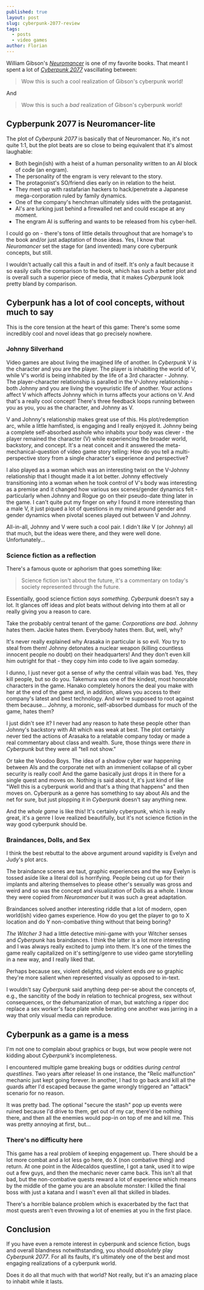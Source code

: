```yaml
---
published: true
layout: post
slug: cyberpunk-2077-review
tags:
  - posts
  - video games
author: Florian
---
```


William Gibson's [_Neuromancer_](https://en.wikipedia.org/wiki/Neuromancer) is one of my favorite books. That meant I spent a lot of [_Cyberpunk 2077_](https://en.wikipedia.org/wiki/Cyberpunk_2077) vascillating between:

> Wow this is such a cool realization of Gibson's cyberpunk world!

And

> Wow this is such a _bad_ realization of Gibson's cyberpunk world!

## Cypberpunk 2077 is Neuromancer-lite

The plot of _Cyberpunk 2077_ is basically that of Neuromancer. No, it's not quite 1:1, but the plot beats are so close to being equivalent that it's almost laughable:

- Both begin(ish) with a heist of a human personality written to an AI block of code (an engram).
- The personality of the engram is very relevant to the story.
- The protagonist's SO/friend dies early on in relation to the heist.
- They meet up with rastafarian hackers to hack/penetrate a Japanese mega-corporation ruled by family dynamics.
- One of the company's henchman ultimately sides with the protaganist.
- AI's are lurking just behind a firewalled net and could escape at any moment.
- The engram AI is suffering and wants to be released from his cyber-hell.

I could go on - there's tons of little details throughout that are homage's to the book and/or just adaptation of those ideas. Yes, I know that _Neuromancer_ set the stage for (and invented) many core cyberpunk concepts, but still.

I wouldn't actually call this a fault in and of itself. It's only a fault because it so easily calls the comparison to the book, which has such a better plot and is overall such a superior piece of media, that it makes _Cyberpunk_ look pretty bland by comparison.

## Cyberpunk has a lot of cool concepts, without much to say

This is the core tension at the heart of this game: There's some some incredibly cool and novel ideas that go precisely nowhere.

### Johnny Silverhand

Video games are about living the imagined life of another. In _Cyberpunk_ V is the character and you are the player. The player is inhabiting the world of V, while V's world is being inhabited by the life of a 3rd character - Johnny. The player-character relationship is paralled in the V-Johnny relationship - both Johnny and you are living the voyeuristic life of another. Your actions affect V which affects Johnny which in turns affects your actions on V. And that's a really cool concept! There's three feedback loops running between you as you, you as the character, and Johnny as V.

V and Johnny's relationship makes great use of this. His plot/redemption arc, while a little hamfisted, is engaging and I really enjoyed it. Johnny being a complete self-absorbed asshole who inhabits your body was clever - the player remained the character (V) while experiencing the broader world, backstory, and concept. It's a neat conceit and it answered the meta-mechanical-question of video game story telling: How do you tell a multi-perspective story from a single character's experience and perspective?

I also played as a woman which was an interesting twist on the V-Johnny relationship that I thought made it a lot better. Johnny effectively transitioning into a woman when he took control of V's body was interesting as a premise and it changed how various sex scenes/gender dynamics felt - particularly when Johnny and Rogue go on their pseudo-date thing later in the game. I can't quite put my finger on _why_ I found it more interesting than a male V, it just piqued a lot of questions in my mind around gender and gender dynamics when pivotal scenes played out between V and Johnny.

All-in-all, Johnny and V were such a cool pair. I didn't _like_ V (or Johnny) all that much, but the ideas were there, and they were well done. Unfortunately...

### Science fiction as a reflection

There's a famous quote or aphorism that goes something like:

> Science fiction isn't about the future, it's a commentary on today's society represented through the future.

Essentially, good science fiction _says something_. _Cyberpunk_ doesn't say a lot. It glances off ideas and plot beats without delving into them at all or really giving you a reason to care.

Take the probably central tenant of the game: _Corporations are bad_. Johnny hates them. Jackie hates them. Everybody hates them. But, well, why?

It's never really explained why Arasaka in particular is so evil. _You_ try to steal from them! Johnny detonates a nuclear weapon (killing countless innocent people no doubt) on their headquarters! And they don't even kill him outright for that - they copy him into code to live again someday.

I dunno, I just never got a sense of _why_ the central villain was bad. Yes, they kill people, but so do you. Takemura was one of the kindest, most honorable characters in the game. Hanako completely honors the deal you make with her at the end of the game and, in addition, allows you access to their company's latest and best technology. And we're supposed to root against them because... Johnny, a moronic, self-absorbed dumbass for much of the game, hates them?

I just didn't see it? I never had any reason to hate these people other than Johnny's backstory with Alt which was weak at best. The plot certainly never tied the actions of Arasaka to a relatable company today or made a real commentary about class and wealth. Sure, those things were _there_ in _Cyberpunk_ but they were all "tell not show."

Or take the Voodoo Boys. The idea of a shadow cyber war happening between AIs and the corporate net with an immenient collapse of all cyber security is really cool! And the game basically just drops it in there for a single quest and moves on. Nothing is said about it, it's just kind of like "Well this is a cyberpunk world and that's a thing that happens" and then moves on. Cyberpunk as a genre has something to say about AIs and the net for sure, but just plopping it in _Cyberpunk_ doesn't say anything new.

And the _whole game_ is like this! It's certainly cyberpunk, which is really great, it's a genre I love realized beautifully, but it's not science fiction in the way good cyberpunk should be.

### Braindances, Dolls, and Sex

I think the best rebuttal to the above argument around vapidity is Evelyn and Judy's plot arcs. 

The braindance scenes are taut, graphic experiences and the way Evelyn is tossed aside like a literal doll is horrifying. People being cut up for their implants and altering themselves to please other's sexually was gross and weird and so was the concept and visualization of Dolls as a whole. I know they were copied from _Neuromancer_ but it was such a great adaptation.

Braindances solved another interesting riddle that a lot of modern, open world(ish) video games experience. How do you get the player to go to X location and do Y non-combative thing without that being boring?

_The Witcher 3_ had a little detective mini-game with your Witcher senses and _Cyberpunk_ has braindances. I think the latter is a lot more interesting and I was always really excited to jump into them. It's one of the times the game really capitalized on it's setting/genre to use video game storytelling in a new way, and I really liked that.

Perhaps because sex, violent delights, and violent ends _are_ so graphic they're more salient when represented visually as opposed to in-text.

I wouldn't say _Cyberpunk_ said anything deep per-se about the concepts of, e.g., the sancitity of the body in relation to technical progress, sex without consequences, or the dehumanization of man, but watching a ripper doc replace a sex worker's face plate while berating one another was jarring in a way that only visual media can reproduce.

## Cyberpunk as a game is a mess

I'm not one to complain about graphics or bugs, but wow people were not kidding about _Cyberpunk's_ incompleteness.

I encountered multiple game breaking bugs or oddities *during central questlines*. Two years after release! In one instance, the "Relic malfunction" mechanic just kept going forever. In another, I had to go back and kill all the guards after I'd escaped because the game wrongly triggered an "attack" scenario for no reason.

It was pretty bad. The optional "secure the stash" pop up events were ruined because I'd drive to them, get out of my car, there'd be nothing there, and then all the enemies would pop-in on top of me and kill me. This was pretty annoying at first, but...

### There's no difficulty here

This game has a real problem of keeping engagement up. There should be a lot more combat and a lot less go here, do X (non combative thing) and return. At one point in the Aldecaldos questline, I got a tank, used it to wipe out a few guys, and then the mechanic never came back. This isn't all that bad, but the non-combative quests reward a lot of experience which means by the middle of the game you are an absolute monster: I killed the final boss with just a katana and I wasn't even all that skilled in blades.

There's a horrible balance problem which is exacerbated by the fact that most quests aren't even throwing a lot of enemies at you in the first place.

## Conclusion

If you have even a remote interest in cyberpunk and science fiction, bugs and overall blandness notwithstanding, you should _absolutely_ play _Cyberpunk 2077_. For all its faults, it's ultimately one of the best and most engaging realizations of a cyberpunk world.

Does it do all that much with that world? Not really, but it's an amazing place to inhabit while it lasts.


